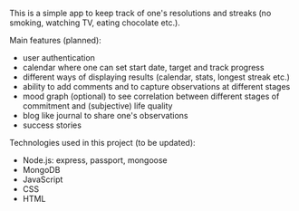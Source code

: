 This is a simple app to keep track of one's resolutions and streaks (no smoking, watching TV, eating chocolate etc.).

Main features (planned):
- user authentication
- calendar where one can set start date, target and track progress
- different ways of displaying results (calendar, stats, longest streak etc.)
- ability to add comments and to capture observations at different stages
- mood graph (optional) to see correlation between different stages of commitment and (subjective) life quality
- blog like journal to share one's observations
- success stories

Technologies used in this project (to be updated):
- Node.js: express, passport, mongoose
- MongoDB
- JavaScript
- CSS
- HTML